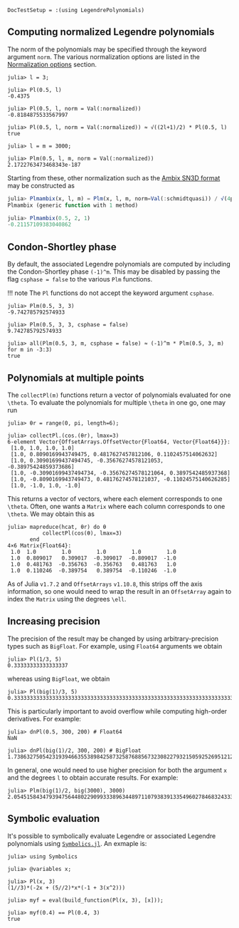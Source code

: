 ```@meta
DocTestSetup = :(using LegendrePolynomials)
```

## Computing normalized Legendre polynomials

The norm of the polynomials may be specified through the keyword argument `norm`. The various normalization options are listed in the [Normalization options](@ref) section.

```jldoctest
julia> l = 3;

julia> Pl(0.5, l)
-0.4375

julia> Pl(0.5, l, norm = Val(:normalized))
-0.8184875533567997

julia> Pl(0.5, l, norm = Val(:normalized)) ≈ √((2l+1)/2) * Pl(0.5, l)
true

julia> l = m = 3000;

julia> Plm(0.5, l, m, norm = Val(:normalized))
2.1722763473468343e-187
```

Starting from these, other normalization such as the [Ambix SN3D format](https://en.wikipedia.org/wiki/Ambisonic_data_exchange_formats#SN3D) may be constructed as

```julia
julia> Plmambix(x, l, m) = Plm(x, l, m, norm=Val(:schmidtquasi)) / √(4pi)
Plmambix (generic function with 1 method)

julia> Plmambix(0.5, 2, 1)
-0.21157109383040862
```

## Condon-Shortley phase

By default, the associated Legendre polynomials are computed by including the Condon-Shortley phase ``(-1)^m``.
This may be disabled by passing the flag `csphase = false` to the various `Plm` functions.

!!! note
    The `Pl` functions do not accept the keyword argument `csphase`.

```jldoctest
julia> Plm(0.5, 3, 3)
-9.742785792574933

julia> Plm(0.5, 3, 3, csphase = false)
9.742785792574933

julia> all(Plm(0.5, 3, m, csphase = false) ≈ (-1)^m * Plm(0.5, 3, m) for m in -3:3)
true
```

## Polynomials at multiple points

The `collectPl(m)` functions return a vector of polynomials evaluated for one ``\theta``. To evaluate the polynomials for multiple ``\theta`` in one go, one may run

```jldoctest multipletheta
julia> θr = range(0, pi, length=6);

julia> collectPl.(cos.(θr), lmax=3)
6-element Vector{OffsetArrays.OffsetVector{Float64, Vector{Float64}}}:
 [1.0, 1.0, 1.0, 1.0]
 [1.0, 0.8090169943749475, 0.4817627457812106, 0.1102457514062632]
 [1.0, 0.30901699437494745, -0.35676274578121053, -0.38975424859373686]
 [1.0, -0.30901699437494734, -0.35676274578121064, 0.3897542485937368]
 [1.0, -0.8090169943749473, 0.48176274578121037, -0.11024575140626285]
 [1.0, -1.0, 1.0, -1.0]
```

This returns a vector of vectors, where each element corresponds to one ``\theta``. Often, one wants a `Matrix` where
each column corresponds to one ``\theta``. We may obtain this as

```jldoctest multipletheta
julia> mapreduce(hcat, θr) do θ
           collectPl(cos(θ), lmax=3)
       end
4×6 Matrix{Float64}:
 1.0  1.0        1.0        1.0        1.0        1.0
 1.0  0.809017   0.309017  -0.309017  -0.809017  -1.0
 1.0  0.481763  -0.356763  -0.356763   0.481763   1.0
 1.0  0.110246  -0.389754   0.389754  -0.110246  -1.0
```

As of Julia `v1.7.2` and `OffsetArrays` `v1.10.8`, this strips off the axis information, so one would need to wrap the result in an `OffsetArray` again to index the `Matrix` using the degrees ``\ell``.

## Increasing precision

The precision of the result may be changed by using arbitrary-precision types such as `BigFloat`. For example, using `Float64` arguments we obtain

```jldoctest
julia> Pl(1/3, 5)
0.33333333333333337
```

whereas using `BigFloat`, we obtain

```jldoctest
julia> Pl(big(1)/3, 5)
0.3333333333333333333333333333333333333333333333333333333333333333333333333333305
```

This is particularly important to avoid overflow while computing high-order derivatives. For example:

```jldoctest
julia> dnPl(0.5, 300, 200) # Float64
NaN

julia> dnPl(big(1)/2, 300, 200) # BigFloat
1.738632750542319394663553898425873258768856732308227932150592526951212145232716e+499
```

In general, one would need to use higher precision for both the argument `x` and the degrees `l` to obtain accurate results. For example:

```jldoctest
julia> Plm(big(1)/2, big(3000), 3000)
2.05451584347939475644802290993338963448971107938391335496027846832433343889916e+9844
```

## Symbolic evaluation

It's possible to symbolically evaluate Legendre or associated Legendre polynomials using [`Symbolics.jl`](https://github.com/JuliaSymbolics/Symbolics.jl). An exmaple is:

```jldoctest
julia> using Symbolics

julia> @variables x;

julia> Pl(x, 3)
(1//3)*(-2x + (5//2)*x*(-1 + 3(x^2)))

julia> myf = eval(build_function(Pl(x, 3), [x]));

julia> myf(0.4) == Pl(0.4, 3)
true
```

